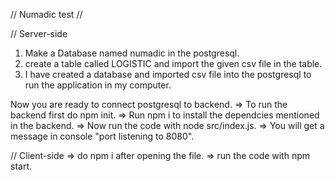  // Numadic test //

 // Server-side

 1) Make a Database named numadic in the postgresql.
 2) create a table called LOGISTIC and import the given csv file in the table.
 3) I have created a database and imported csv file into the postgresql to run the application in my computer.

 Now you are ready to connect postgresql to backend.
 => To run the backend first do npm init.
 => Run npm i to install the dependcies mentioned in the backend.
 => Now run the code with node src/index.js.
 => You will get a message in console "port listening to 8080".

// Client-side
=> do npm i after opening the file.
=> run the code with npm start.

